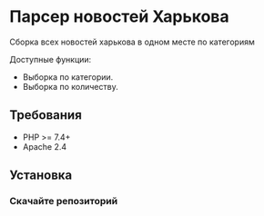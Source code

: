 # Парсер новостей Харькова
Сборка всех новостей харькова в одном месте по категориям 

Доступные функции:
* Выборка по категории.
* Выборка по количеству.

## Требования
* PHP >= 7.4+
* Apache 2.4

## Установка
 ### Скачайте репозиторий 
   


